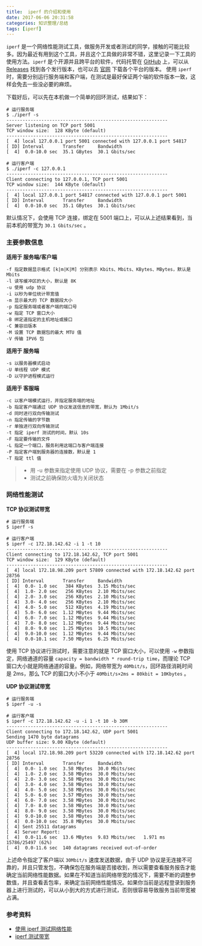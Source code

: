 ```yaml
---
title:  iperf 的介绍和使用
date: 2017-06-06 20:31:58
categories: 知识整理/总结
tags: [iperf]
---
```


`iperf` 是一个网络性能测试工具，做服务开发或者测试的同学，接触的可能比较多。因为最近有用到这个工具，并且这个工具做的非常不错，这里记录一下工具的使用方法。`iperf` 是个开源并且跨平台的软件，代码托管在 [GitHub](https://github.com/esnet/iperf) 上，可以从 [Releases](https://github.com/esnet/iperf/releases) 找到各个发行版本，也可以去 [官网](https://iperf.fr/iperf-download.php) 下载各个平台的版本。 使用 `iperf` 时，需要分别运行服务端和客户端，在测试是最好保证两个端的软件版本一致，这样会免去一些没必要的麻烦。

下载好后，可以先在本机做一个简单的回环测试，结果如下：

```
# 运行服务端
$ ./iperf -s
------------------------------------------------------------
Server listening on TCP port 5001
TCP window size:  128 KByte (default)
------------------------------------------------------------
[  4] local 127.0.0.1 port 5001 connected with 127.0.0.1 port 54817
[ ID] Interval       Transfer     Bandwidth
[  4]  0.0-10.0 sec  35.1 GBytes  30.1 Gbits/sec

# 运行客户端
$ ./iperf -c 127.0.0.1
------------------------------------------------------------
Client connecting to 127.0.0.1, TCP port 5001
TCP window size:  144 KByte (default)
------------------------------------------------------------
[  4] local 127.0.0.1 port 54817 connected with 127.0.0.1 port 5001
[ ID] Interval       Transfer     Bandwidth
[  4]  0.0-10.0 sec  35.1 GBytes  30.1 Gbits/sec
```
<!--more-->
默认情况下，会使用 TCP 连接，绑定在 5001 端口上，可以从上述结果看到，当前本机的带宽为 `30.1 Gbits/sec` 。

### 主要参数信息

**适用于 服务端/客户端**

```
-f 指定数据显示格式 [k|m|K|M] 分别表示 Kbits、Mbits、KBytes、MBytes，默认是 Mbits
-l 读写缓冲区的大小，默认是 8K
-u 使用 udp 协议
-i 以秒为单位统计带宽值
-m 显示最大的 TCP 数据段大小
-p 指定服务端或者客户端的端口号
-w 指定 TCP 窗口大小
-B 绑定道指定的主机地址或接口
-C 兼容旧版本
-M 设置 TCP 数据包的最大 MTU 值
-V 传输 IPV6 包
```

**适用于 服务端**

```
-s 以服务器模式启动
-U 单线程 UDP 模式
-D 以守护进程模式运行
```

**适用于 客服端**

```
-c 以客户端模式运行，并指定服务端的地址
-b 指定客户端通过 UDP 协议发送信息的带宽，默认为 1Mbit/s
-d 同时进行双向传输测试
-n 指定传输的字节数
-r 单独进行双向传输测试
-t 指定 iperf 测试的时间，默认 10s
-F 指定要传输的文件
-L 指定一个端口，服务利用这端口与客户端连接
-P 指定客户端到服务器的连接数，默认是 1
-T 指定 ttl 值
```

> * 用 -u 参数来指定使用 UDP 协议，需要在 -p 参数之前指定
> * 测试之前确保防火墙为关闭状态

### 网络性能测试

**TCP 协议测试带宽**

```
# 运行服务端
$ iperf -s

# 运行客户端
$ iperf -c 172.18.142.62 -i 1 -t 10
------------------------------------------------------------
Client connecting to 172.18.142.62, TCP port 5001
TCP window size:  129 KByte (default)
------------------------------------------------------------
[  4] local 172.18.98.209 port 57809 connected with 172.18.142.62 port 28756
[ ID] Interval       Transfer     Bandwidth
[  4]  0.0- 1.0 sec   384 KBytes  3.15 Mbits/sec
[  4]  1.0- 2.0 sec   256 KBytes  2.10 Mbits/sec
[  4]  2.0- 3.0 sec   256 KBytes  2.10 Mbits/sec
[  4]  3.0- 4.0 sec   256 KBytes  2.10 Mbits/sec
[  4]  4.0- 5.0 sec   512 KBytes  4.19 Mbits/sec
[  4]  5.0- 6.0 sec  1.12 MBytes  9.44 Mbits/sec
[  4]  6.0- 7.0 sec  1.12 MBytes  9.44 Mbits/sec
[  4]  7.0- 8.0 sec  1.12 MBytes  9.44 Mbits/sec
[  4]  8.0- 9.0 sec  1.25 MBytes  10.5 Mbits/sec
[  4]  9.0-10.0 sec  1.12 MBytes  9.44 Mbits/sec
[  4]  0.0-10.1 sec  7.50 MBytes  6.25 Mbits/sec

```

使用 TCP 协议进行测试时，需要注意的就是 TCP 窗口大小，可以使用 `-w` 参数指定，网络通道的容量 `capacity = bandwidth * round-trip time`，而理论 TCP 窗口大小就是网络通道的容量。例如，网络带宽为 `40Mbit/s`，回环路径消耗时间是 2ms，那么 TCP 的窗口大小不小于 `40Mbit/s×2ms = 80kbit = 10Kbytes` 。

**UDP 协议测试带宽**

```
# 运行服务端
$ iperf -u -s

# 运行客户端
$ iperf -c 172.18.142.62 -u -i 1 -t 10 -b 30M
------------------------------------------------------------
Client connecting to 172.18.142.62, UDP port 5001
Sending 1470 byte datagrams
UDP buffer size: 9.00 KByte (default)
------------------------------------------------------------
[  4] local 172.18.98.209 port 53220 connected with 172.18.142.62 port 28756
[ ID] Interval       Transfer     Bandwidth
[  4]  0.0- 1.0 sec  3.58 MBytes  30.0 Mbits/sec
[  4]  1.0- 2.0 sec  3.58 MBytes  30.0 Mbits/sec
[  4]  2.0- 3.0 sec  3.58 MBytes  30.0 Mbits/sec
[  4]  3.0- 4.0 sec  3.58 MBytes  30.0 Mbits/sec
[  4]  4.0- 5.0 sec  3.58 MBytes  30.0 Mbits/sec
[  4]  5.0- 6.0 sec  3.57 MBytes  30.0 Mbits/sec
[  4]  6.0- 7.0 sec  3.58 MBytes  30.0 Mbits/sec
[  4]  7.0- 8.0 sec  3.58 MBytes  30.0 Mbits/sec
[  4]  8.0- 9.0 sec  3.58 MBytes  30.0 Mbits/sec
[  4]  9.0-10.0 sec  3.58 MBytes  30.0 Mbits/sec
[  4]  0.0-10.0 sec  35.8 MBytes  30.0 Mbits/sec
[  4] Sent 25511 datagrams
[  4] Server Report:
[  4]  0.0-11.6 sec  13.6 MBytes  9.83 Mbits/sec   1.971 ms 15786/25497 (62%)
[  4]  0.0-11.6 sec  140 datagrams received out-of-order

```

上述命令指定了客户端以 `30Mbit/s` 速度发送数据，由于 UDP 协议是无连接不可靠的，并且只管发包，不确保包在服务端是否接收到，所以需要查看服务报告才能确定当前网络性能数据。如果在不知道当前网络带宽的情况下，需要不断的调整参数值，并且查看丢包率，来确定当前网络性能情况。如果你当前是远程登录到服务器上进行测试的，可以从小到大的方式进行测试，否则很容易导致服务当前带宽被占满。

### 参考资料

* [使用 iperf 测试网络性能](http://blog.csdn.net/evenness/article/details/7371845)
* [iperf 测试带宽](http://www.52os.net/articles/iperf-check-bandwidth.html)